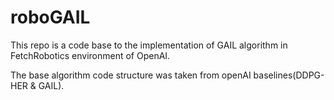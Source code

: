 # roboGAIL
This repo is a code base to the implementation of GAIL algorithm in FetchRobotics environment of OpenAI.

The base algorithm code structure was taken from openAI baselines(DDPG-HER & GAIL).
